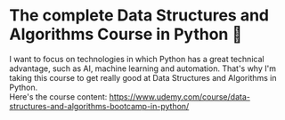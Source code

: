 # The complete Data Structures and Algorithms Course in Python 🐍

I want to focus on technologies in which Python has a great technical advantage, such as AI, machine learning and automation. That's why I'm taking this course to get really good at Data Structures and Algorithms in Python. <br>
Here's the course content: https://www.udemy.com/course/data-structures-and-algorithms-bootcamp-in-python/

